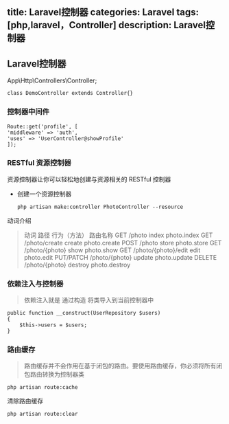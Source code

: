title: Laravel控制器
categories: Laravel
tags: [php,laravel，Controller]
description: Laravel控制器
---



## Laravel控制器

App\Http\Controllers\Controller;

	class DemoController extends Controller{}

<!--more-->

### 控制器中间件

    Route::get('profile', [
    'middleware' => 'auth',
    'uses' => 'UserController@showProfile'
    ]);
    
### RESTful 资源控制器

资源控制器让你可以轻松地创建与资源相关的 RESTful 控制器

- 创建一个资源控制器 

      php artisan make:controller PhotoController --resource


动词介绍

> 动词	路径	行为（方法）	路由名称
GET	/photo	index	photo.index
GET	/photo/create	create	photo.create
POST	/photo	store	photo.store
GET	/photo/{photo}	show	photo.show
GET	/photo/{photo}/edit	edit	photo.edit
PUT/PATCH	/photo/{photo}	update	photo.update
DELETE	/photo/{photo}	destroy	photo.destroy


### 依赖注入与控制器

> 依赖注入就是 通过构造 将类导入到当前控制器中

    public function __construct(UserRepository $users)
    {
        $this->users = $users;
    }

### 路由缓存

> 路由缓存并不会作用在基于闭包的路由。要使用路由缓存，你必须将所有闭包路由转换为控制器类

    php artisan route:cache

清除路由缓存

    php artisan route:clear